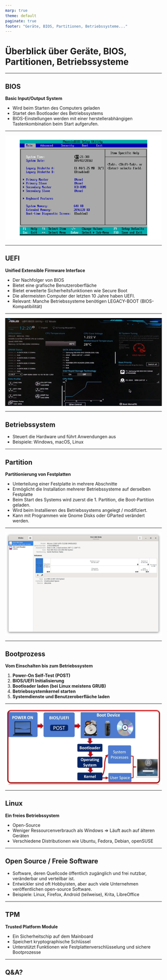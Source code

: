 ```yaml
---
marp: true
theme: default
paginate: true
footer: "Geräte, BIOS, Partitionen, Betriebssysteme..."
---
```


# Überblick über Geräte, BIOS, Partitionen, Betriebssysteme

---

## BIOS

**Basic Input/Output System**

- Wird beim Starten des Computers geladen
- Startet den Bootloader des Betriebssystems
- BIOS-Einstellungen werden mit einer herstellerabhängigen Tastenkombination beim Start aufgerufen.

---

![Beispiel-Bild von BIOS-Einstellungen](images/pheonix-bios.png)

---

## UEFI

**Unified Extensible Firmware Interface**

- Der Nachfolger von BIOS
- Bietet eine grafische Benutzeroberfläche
- Bietet erweiterte Sicherheitsfunktionen wie Secure Boot
- Die allermeisten Computer der letzten 10 Jahre haben UEFI.
- Relevant: Manche Betriebssysteme benötigen LEGACY-BOOT (BIOS-Kompatibilität)

---

![Beispiel-Bild von UEFI-Einstellungen](images/uefi.jpg)

---

## Betriebssystem

- Steuert die Hardware und führt Anwendungen aus
- Beispiele: Windows, macOS, Linux

---

## Partition

**Partitionierung von Festplatten**

- Unterteilung einer Festplatte in mehrere Abschnitte
- Ermöglicht die Installation mehrerer Betriebssysteme auf derselben Festplatte
- Beim Start des Systems wird zuerst die 1. Partition, die Boot-Partition geladen.
- Wird beim Installieren des Betriebssystems angelegt / modifiziert.
- Kann mit Programmen wie Gnome Disks oder GParted verändert werden.

---

![Bild von einer partitionierten SSD in Gnome Disks](images/disks.png)

---

## Bootprozess

**Vom Einschalten bis zum Betriebssystem**

1. **Power-On Self-Test (POST)**
2. **BIOS/UEFI Initialisierung**
3. **Bootloader laden (bei Linux meistens GRUB)**
4. **Betriebssystemkernel starten**
5. **Systemdienste und Benutzeroberfläche laden**

---

![Diagramm mit den Boot-Schritten](images/boot.png)

---

## Linux

**Ein freies Betriebssystem**

- Open-Source
- Weniger Ressourcenverbrauch als Windows => Läuft auch auf älteren Geräten
- Verschiedene Distributionen wie Ubuntu, Fedora, Debian, openSUSE

---

## Open Source / Freie Software

- Software, deren Quellcode öffentlich zugänglich und frei nutzbar, veränderbar und verteilbar ist.
- Entwickler sind oft Hobbyisten, aber auch viele Unternehmen veröffentlichen open-source Software.
- Beispiele: Linux, Firefox, Android (teilweise), Krita, LibreOffice

---

## TPM

**Trusted Platform Module**

- Ein Sicherheitschip auf dem Mainboard
- Speichert kryptographische Schlüssel
- Unterstützt Funktionen wie Festplattenverschlüsselung und sichere Bootprozesse

---

## Q&A?